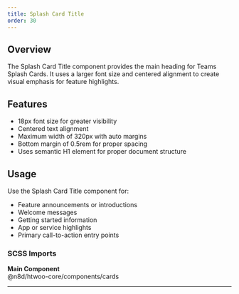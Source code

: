 ```yaml
---
title: Splash Card Title
order: 30
---
```


## Overview

The Splash Card Title component provides the main heading for Teams Splash Cards. It uses a larger font size and centered alignment to create visual emphasis for feature highlights.

## Features

- 18px font size for greater visibility
- Centered text alignment
- Maximum width of 320px with auto margins
- Bottom margin of 0.5rem for proper spacing
- Uses semantic H1 element for proper document structure

## Usage

Use the Splash Card Title component for:

- Feature announcements or introductions
- Welcome messages
- Getting started information
- App or service highlights
- Primary call-to-action entry points

### SCSS Imports

**Main Component**\
@n8d/htwoo-core/components/cards

***
